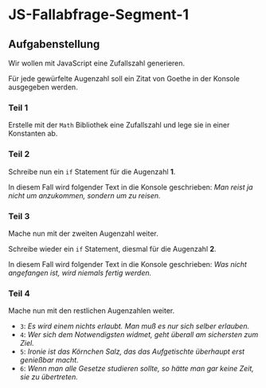# JS-Fallabfrage-Segment-1

## Aufgabenstellung
Wir wollen mit JavaScript eine Zufallszahl generieren.

Für jede gewürfelte Augenzahl soll ein Zitat von Goethe in der Konsole ausgegeben werden.

### Teil 1
Erstelle mit der `Math` Bibliothek eine Zufallszahl und lege sie in einer Konstanten ab.

### Teil 2
Schreibe nun ein `if` Statement für die Augenzahl **1**.

In diesem Fall wird folgender Text in die Konsole geschrieben: _Man reist ja nicht um anzukommen, sondern um zu reisen._

### Teil 3
Mache nun mit der zweiten Augenzahl weiter.

Schreibe wieder ein `if` Statement, diesmal für die Augenzahl **2**.

In diesem Fall wird folgender Text in die Konsole geschrieben: _Was nicht angefangen ist, wird niemals fertig werden._

### Teil 4
Mache nun mit den restlichen Augenzahlen weiter.
* `3`: _Es wird einem nichts erlaubt. Man muß es nur sich selber erlauben._ 
* `4`: _Wer sich dem Notwendigsten widmet, geht überall am sichersten zum Ziel._
* `5`: _Ironie ist das Körnchen Salz, das das Aufgetischte überhaupt erst genießbar macht._
* `6`: _Wenn man alle Gesetze studieren sollte, so hätte man gar keine Zeit, sie zu übertreten._

